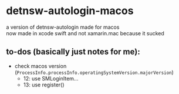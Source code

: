 # detnsw-autologin-macos
a version of detnsw-autologin made for macos\
now made in xcode swift and not xamarin.mac because it sucked
## to-dos (basically just notes for me):
 - check macos version (`ProcessInfo.processInfo.operatingSystemVersion.majorVersion`)
    - 12: use SMLoginItem...
    - 13: use register()


